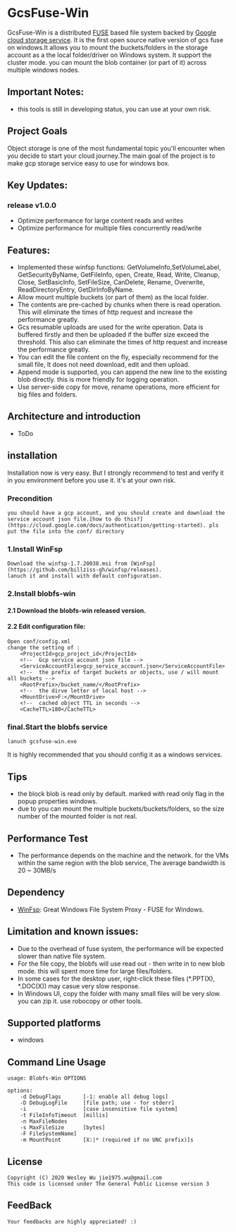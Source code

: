 GcsFuse-Win
=====

GcsFuse-Win is a distributed [FUSE](http://fuse.sourceforge.net) based file system backed by [Google cloud storage service](https://cloud.google.com/storage). It is the first open source native version of gcs fuse on windows.It allows you to mount the buckets/folders in the storage account as a the local folder/driver on Windows system. It support the cluster mode. you can mount the blob container (or part of it) across multiple windows nodes.

## Important Notes:
* this tools is still in developing status, you can use at your own risk.

## Project Goals
Object storage is one of the most fundamental topic you'll encounter when you decide to start your cloud journey.The main goal of the project is to make gcp storage service easy to use for windows box.

## Key Updates:

### release v1.0.0

* Optimize performance for large content reads and writes
* Optimize performance for multiple files concurrently read/write


## Features:
* Implemented these winfsp functions: GetVolumeInfo,SetVolumeLabel, GetSecurityByName, GetFileInfo, open, Create, Read, Write, Cleanup, Close, SetBasicInfo, SetFileSize, CanDelete, Rename, Overwrite, ReadDirectoryEntry, GetDirInfoByName.
* Allow mount multiple buckets (or part of them) as the local folder.
* The contents are pre-cached by chunks when there is read operation. This will eliminate the times of http request and increase the performance greatly. 
* Gcs resumable uploads are used for the write operation. Data is buffered firstly and then be uploaded if the buffer size exceed the threshold. This also can eliminate the times of http request and increase the performance greatly. 
* You can edit the file content on the fly, especially recommend for the small file, It does not need download, edit and then upload.
* Append mode is supported, you can append the new line to the existing blob directly. this is more friendly for logging operation.
* Use server-side copy for move, rename operations, more efficient for big files and folders.

## Architecture and introduction
* ToDo

## installation
Installation now is very easy. But I strongly recommend to test and verify it in you environment before you use it. it's at your own risk.
### Precondition
	you should have a gcp account, and you should create and download the service account json file.[how to do this?](https://cloud.google.com/docs/authentication/getting-started). pls put the file into the conf/ directory
### 1.Install WinFsp
    Download the winfsp-1.7.20038.msi from [WinFsp](https://github.com/billziss-gh/winfsp/releases).
	lanuch it and install with default configuration.
### 2.Install blobfs-win
#### 2.1 Download the blobfs-win released version.
#### 2.2 Edit configuration file: 
	Open conf/config.xml
	change the setting of :
		<ProjectId>gcp_project_id</ProjectId>
		<!--  Gcp service account json file --> 
		<ServiceAccountFile>gcp_service_account.json</ServiceAccountFile>
		<!--  the prefix of target buckets or objects, use / will mount all buckets --> 
		<RootPrefix>/bucket_name/</RootPrefix>
		<!--  the dirve letter of local host --> 
		<MountDrive>F:</MountDrive>
		<!--  cached object TTL in seconds --> 
		<CacheTTL>180</CacheTTL>

### final.Start the blobfs service
    lanuch gcsfuse-win.exe
	
It is highly recommended that you should config it as a windows services.

## Tips
* the block blob is read only by default. marked with read only flag in the popup properties windows.
* due to you can mount the multiple buckets/buckets/folders, so the size number of the mounted folder is not real.


## Performance Test
* The performance depends on the machine and the network. for the VMs within the same region with the blob service, The average bandwidth is 20 ~ 30MB/s

## Dependency
* [WinFsp](https://github.com/billziss-gh/winfsp): Great Windows File System Proxy - FUSE for Windows.


## Limitation and known issues:
* Due to the overhead of fuse system, the performance will be expected slower than native file system. 
* For the file copy, the blobfs will use read out - then write in to new blob mode. this will spent more time for large files/folders.
* In some cases for the desktop user, right-click these files (*.PPT(X), *.DOC(X)) may casue very slow response.
* In Windows UI, copy the folder with many small files will be very slow. you can zip it. use robocopy or other tools.

## Supported platforms
* windows


## Command Line Usage
	usage: Blobfs-Win OPTIONS

	options:
		-d DebugFlags       [-1: enable all debug logs]
		-D DebugLogFile     [file path; use - for stderr]
		-i                  [case insensitive file system]
		-t FileInfoTimeout  [millis]
		-n MaxFileNodes
		-s MaxFileSize      [bytes]
		-F FileSystemName]
		-m MountPoint       [X:|* (required if no UNC prefix)]s

## License
	Copyright (C) 2020 Wesley Wu jie1975.wu@gmail.com
	This code is licensed under The General Public License version 3
	
## FeedBack
	Your feedbacks are highly appreciated! :)
